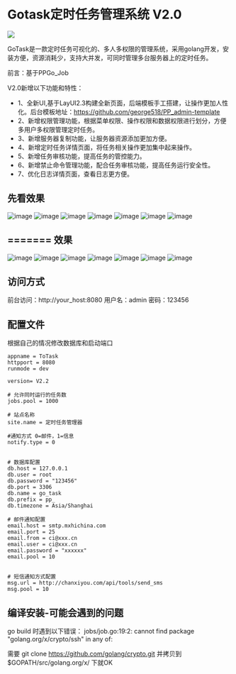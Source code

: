 Gotask定时任务管理系统 V2.0
===================
![](http://www.haodaquan.com/Uploads/article/2018-07-26/153262059813931.png)

GoTask是一款定时任务可视化的、多人多权限的管理系统，采用golang开发，安装方便，资源消耗少，支持大并发，可同时管理多台服务器上的定时任务。

前言：基于PPGo_Job

V2.0新增以下功能和特性：

- 1、全新UI,基于LayUI2.3构建全新页面，后端模板手工搭建，让操作更加人性化。后台模板地址：https://github.com/george518/PP_admin-template
- 2、新增权限管理功能，根据菜单权限、操作权限和数据权限进行划分，方便多用户多权限管理定时任务。
- 3、新增服务器复制功能，让服务器资源添加更加方便。
- 4、新增定时任务详情页面，将任务相关操作更加集中起来操作。
- 5、新增任务审核功能，提高任务的管控能力。
- 6、新增禁止命令管理功能，配合任务审核功能，提高任务运行安全性。
- 7、优化日志详情页面，查看日志更方便。



先看效果
----
![image](https://github.com/alonCn/GoTask/blob/master/static/imgs/1-index.png?raw=true "github")
![image](https://github.com/alonCn/GoTask/blob/master/static/imgs/2-task.png?raw=true "github")
![image](https://github.com/alonCn/GoTask/blob/master/static/imgs/3-task_detail.png?raw=true "github")
![image](https://github.com/alonCn/GoTask/blob/master/static/imgs/10-auth.png?raw=true "github")
![image](https://github.com/alonCn/GoTask/blob/master/static/imgs/11-role.png?raw=true "github")
![image](https://github.com/alonCn/GoTask/blob/master/static/imgs/12-role_add.png?raw=true "github")
![image](https://github.com/alonCn/GoTask/blob/master/static/imgs/15.log.png?raw=true "github")



=======
效果
---
![image](https://github.com/george518/PPGo_Job/blob/master/static/imgs/1-index.png?raw=true "github")
![image](https://github.com/george518/PPGo_Job/blob/master/static/imgs/2-task.png?raw=true "github")
![image](https://github.com/george518/PPGo_Job/blob/master/static/imgs/3-task_detail.png?raw=true "github")
![image](https://github.com/george518/PPGo_Job/blob/master/static/imgs/10-auth.png?raw=true "github")
![image](https://github.com/george518/PPGo_Job/blob/master/static/imgs/11-role.png?raw=true "github")
![image](https://github.com/george518/PPGo_Job/blob/master/static/imgs/12-role_add.png?raw=true "github")
![image](https://github.com/george518/PPGo_Job/blob/master/static/imgs/15.log.png?raw=true "github")

访问方式
----
前台访问：http://your_host:8080
用户名：admin 密码：123456

配置文件
----
根据自己的情况修改数据库和启动端口
```
appname = ToTask
httpport = 8080
runmode = dev

version= V2.2

# 允许同时运行的任务数
jobs.pool = 1000

# 站点名称
site.name = 定时任务管理器

#通知方式 0=邮件，1=信息
notify.type = 0


# 数据库配置
db.host = 127.0.0.1
db.user = root
db.password = "123456"
db.port = 3306
db.name = go_task
db.prefix = pp_
db.timezone = Asia/Shanghai

# 邮件通知配置
email.host = smtp.mxhichina.com
email.port = 25
email.from = ci@xxx.cn
email.user = ci@xxx.cn
email.password = "xxxxxx"
email.pool = 10


# 短信通知方式配置
msg.url = http://chanxiyou.com/api/tools/send_sms
msg.pool = 10
```

编译安装-可能会遇到的问题
----
go build 时遇到以下错误：
jobs/job.go:19:2: cannot find package "golang.org/x/crypto/ssh" in any of:

需要 git clone https://github.com/golang/crypto.git
并拷贝到 $GOPATH/src/golang.org/x/ 下就OK


